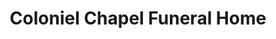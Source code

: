 ---
title: "Coloniel Chapel Funeral Home"
url: /laurel/coloniel-chapel-funeral-home/
shop: funeral directors
---